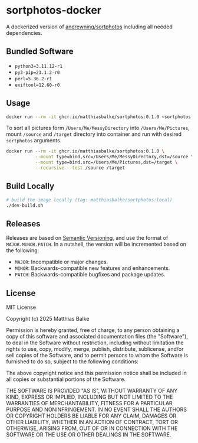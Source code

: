 # sortphotos-docker

A dockerized version of [andrewning/sortphotos][sortphotos-url] including all needed dependencies.

## Bundled Software

 * `python3=3.11.12-r1`
 * `py3-pip=23.1.2-r0`
 * `perl=5.36.2-r1`
 * `exiftool=12.60-r0`

## Usage
```sh
docker run --rm -it ghcr.io/matthiasbalke/sortphotos:0.1.0 <sortphotos arguments here> 
```

To sort all pictures form `/Users/Me/MessyDirectory` into `/Users/Me/Pictures`, mount `/source` and `/target` directory into container and run with desired `sortphotos` arguments.

```sh
docker run --rm -it ghcr.io/matthiasbalke/sortphotos:0.1.0 \
           --mount type=bind,src=/Users/Me/MessyDirectory,dst=/source \
           --mount type=bind,src=/Users/Me/Pictures,dst=/target \
           --recursive --test /source /target
```

## Build Locally
```sh
# build the image locally (tag: matthiasbalke/sortphotos:local)
./dev-build.sh
```

## Releases

Releases are based on [Semantic Versioning][semver], and use the format
of ``MAJOR.MINOR.PATCH``. In a nutshell, the version will be incremented
based on the following:

- ``MAJOR``: Incompatible or major changes.
- ``MINOR``: Backwards-compatible new features and enhancements.
- ``PATCH``: Backwards-compatible bugfixes and package updates.

## License

MIT License

Copyright (c) 2025 Matthias Balke

Permission is hereby granted, free of charge, to any person obtaining a copy
of this software and associated documentation files (the "Software"), to deal
in the Software without restriction, including without limitation the rights
to use, copy, modify, merge, publish, distribute, sublicense, and/or sell
copies of the Software, and to permit persons to whom the Software is
furnished to do so, subject to the following conditions:

The above copyright notice and this permission notice shall be included in all
copies or substantial portions of the Software.

THE SOFTWARE IS PROVIDED "AS IS", WITHOUT WARRANTY OF ANY KIND, EXPRESS OR
IMPLIED, INCLUDING BUT NOT LIMITED TO THE WARRANTIES OF MERCHANTABILITY,
FITNESS FOR A PARTICULAR PURPOSE AND NONINFRINGEMENT. IN NO EVENT SHALL THE
AUTHORS OR COPYRIGHT HOLDERS BE LIABLE FOR ANY CLAIM, DAMAGES OR OTHER
LIABILITY, WHETHER IN AN ACTION OF CONTRACT, TORT OR OTHERWISE, ARISING FROM,
OUT OF OR IN CONNECTION WITH THE SOFTWARE OR THE USE OR OTHER DEALINGS IN THE
SOFTWARE.

[sortphotos-url]: https://github.com/andrewning/sortphotos
[semver]: http://semver.org/spec/v2.0.0.html
